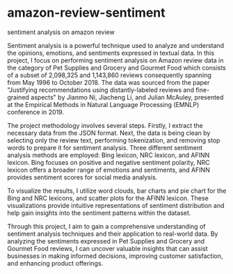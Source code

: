 # amazon-review-sentiment
sentiment analysis on amazon review 

Sentiment analysis is a powerful technique used to analyze and understand the opinions, emotions, and sentiments expressed in textual data. In this project, I focus on performing sentiment analysis on Amazon review data in the category of Pet Supplies and Grocery and Gourmet Food which consists of a subset of 2,098,325 and 1,143,860 reviews consequently spanning from May 1996 to October 2018. The data was sourced from the paper "Justifying recommendations using distantly-labeled reviews and fine-grained aspects" by Jianmo Ni, Jiacheng Li, and Julian McAuley, presented at the Empirical Methods in Natural Language Processing (EMNLP) conference in 2019.

The project methodology involves several steps. Firstly, I extract the necessary data from the JSON format. Next, the data is being clean by selecting only the review text, performing tokenization, and removing stop words to prepare it for sentiment analysis. Three different sentiment analysis methods are employed: Bing lexicon, NRC lexicon, and AFINN lexicon. Bing focuses on positive and negative sentiment polarity, NRC lexicon offers a broader range of emotions and sentiments, and AFINN provides sentiment scores for social media analysis.

To visualize the results, I utilize word clouds, bar charts and pie chart for the Bing and NRC lexicons, and scatter plots for the AFINN lexicon. These visualizations provide intuitive representations of sentiment distribution and help gain insights into the sentiment patterns within the dataset.

Through this project, I aim to gain a comprehensive understanding of sentiment analysis techniques and their application to real-world data. By analyzing the sentiments expressed in Pet Supplies and Grocery and Gourmet Food reviews, I can uncover valuable insights that can assist businesses in making informed decisions, improving customer satisfaction, and enhancing product offerings.
